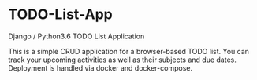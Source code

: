 # TODO-List-App
Django / Python3.6 TODO List Application

This is a simple CRUD application for a browser-based TODO list. You can track your upcoming activities as
well as their subjects and due dates. Deployment is handled via docker and docker-compose.
